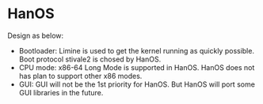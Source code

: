 # HanOS

Design as below:

- Bootloader: Limine is used to get the kernel  running as quickly possible. Boot protocol stivale2 is chosed by HanOS.
- CPU mode: x86-64 Long Mode is supported in HanOS. HanOS does not has plan to support other x86 modes. 
- GUI: GUI will not be the 1st priority for HanOS. But HanOS will port some GUI libraries in the future.
